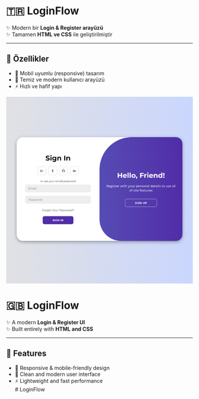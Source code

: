 # 🇹🇷 LoginFlow

✨ Modern bir **Login & Register arayüzü**  
✨ Tamamen **HTML ve CSS** ile geliştirilmiştir  

---

## 🚀 Özellikler
- 📱 Mobil uyumlu (responsive) tasarım  
- 🎨 Temiz ve modern kullanıcı arayüzü  
- ⚡ Hızlı ve hafif yapı  

![screenshot](screenshot.jpg)

# 🇬🇧 LoginFlow

✨ A modern **Login & Register UI**  
✨ Built entirely with **HTML and CSS**  

---

## 🚀 Features
- 📱 Responsive & mobile-friendly design  
- 🎨 Clean and modern user interface  
- ⚡ Lightweight and fast performance  
#   L o g i n F l o w 
 
 